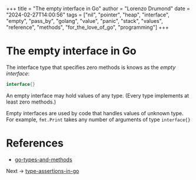 +++
title = "The empty interface in Go"
author = "Lorenzo Drumond"
date = "2024-02-27T14:00:56"
tags = ["nil",  "pointer",  "heap",  "interface",  "empty",  "pass_by",  "golang",  "value",  "panic",  "stack",  "values",  "reference",  "methods",  "for_the_love_of_go",  "programming"]
+++


# The empty interface in Go
The interface type that specifies zero methods is knows as the _empty interface_:
```go
interface{}
```

An empty interface may hold values of any type. (Every type implements at least zero methods.)

Empty interfaces are used by code that handles values of unknown type. For example, `fmt.Print` takes any number of arguments of type `interface{}`

# References
- [go-types-and-methods](/wiki/go-types-and-methods/)

Next -> [type-assertions-in-go](/wiki/type-assertions-in-go/)
